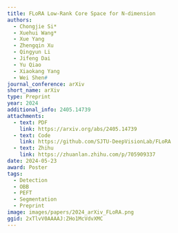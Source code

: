 ```yaml
---
title: FLoRA Low-Rank Core Space for N-dimension
authors:
  - Chongjie Si*
  - Xuehui Wang*
  - Xue Yang
  - Zhengqin Xu
  - Qingyun Li
  - Jifeng Dai
  - Yu Qiao
  - Xiaokang Yang
  - Wei Shen#
journal_conference: arXiv
short_name: arXiv
type: Preprint
year: 2024
additional_info: 2405.14739
attachments:
  - text: PDF
    link: https://arxiv.org/abs/2405.14739
  - text: Code
    link: https://github.com/SJTU-DeepVisionLab/FLoRA
  - text: Zhihu
    link: https://zhuanlan.zhihu.com/p/705909337
date: 2024-05-23
award: Poster
tags:
  - Detection
  - OBB
  - PEFT
  - Segmentation
  - Preprint
image: images/papers/2024_arXiv_FLoRA.png
ggid: 2xTlvV0AAAAJ:ZHo1McVdvXMC
---
```

